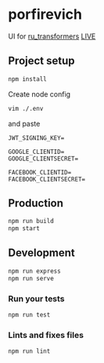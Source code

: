 # porfirevich

UI for [ru_transformers](https://github.com/mgrankin/ru_transformers)
[LIVE](https://text.skynet.center/)

## Project setup

```bash
npm install
```

Create node config

```bash
vim ./.env
```

and paste

```text
JWT_SIGNING_KEY=

GOOGLE_CLIENTID=
GOOGLE_CLIENTSECRET=

FACEBOOK_CLIENTID=
FACEBOOK_CLIENTSECRET=
```

## Production

```bash
npm run build
npm start
```

## Development

```bash
npm run express
npm run serve
```

### Run your tests

```bash
npm run test
```

### Lints and fixes files

```bash
npm run lint
```

